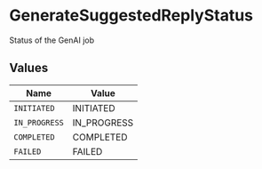# GenerateSuggestedReplyStatus

Status of the GenAI job


## Values

| Name          | Value         |
| ------------- | ------------- |
| `INITIATED`   | INITIATED     |
| `IN_PROGRESS` | IN_PROGRESS   |
| `COMPLETED`   | COMPLETED     |
| `FAILED`      | FAILED        |